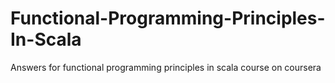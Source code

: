 # Functional-Programming-Principles-In-Scala
Answers for functional programming principles in scala course on coursera
